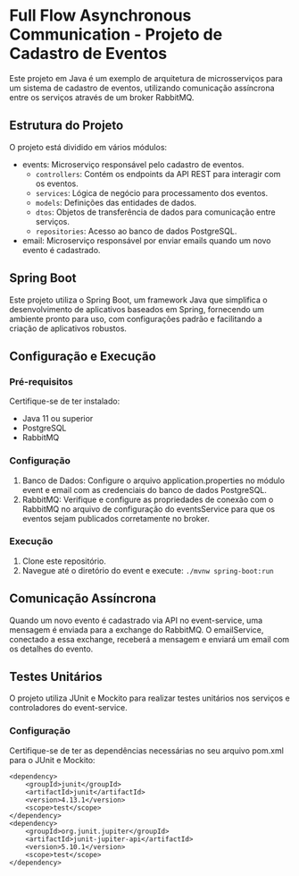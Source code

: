 # Full Flow Asynchronous Communication - Projeto de Cadastro de Eventos
Este projeto em Java é um exemplo de arquitetura de microsserviços para um sistema de cadastro de eventos, utilizando comunicação assíncrona entre os serviços através de um broker RabbitMQ.

## Estrutura do Projeto

O projeto está dividido em vários módulos:

* events: Microserviço responsável pelo cadastro de eventos.
  * `controllers`: Contém os endpoints da API REST para interagir com os eventos.
  * `services`: Lógica de negócio para processamento dos eventos.
  * `models`: Definições das entidades de dados.
  * `dtos`: Objetos de transferência de dados para comunicação entre serviços.
  * `repositories`: Acesso ao banco de dados PostgreSQL.
* email: Microserviço responsável por enviar emails quando um novo evento é cadastrado.

## Spring Boot
Este projeto utiliza o Spring Boot, um framework Java que simplifica o desenvolvimento de aplicativos baseados em Spring, fornecendo um ambiente pronto para uso, com configurações padrão e facilitando a criação de aplicativos robustos.

## Configuração e Execução

### Pré-requisitos
Certifique-se de ter instalado:

* Java 11 ou superior
* PostgreSQL
* RabbitMQ

### Configuração
1. Banco de Dados: Configure o arquivo application.properties no módulo event e email com as credenciais do banco de dados PostgreSQL.
2. RabbitMQ: Verifique e configure as propriedades de conexão com o RabbitMQ no arquivo de configuração do eventsService para que os eventos sejam publicados corretamente no broker.

### Execução
1. Clone este repositório.
2. Navegue até o diretório do event e execute:
   `./mvnw spring-boot:run`

## Comunicação Assíncrona
Quando um novo evento é cadastrado via API no event-service, uma mensagem é enviada para a exchange do RabbitMQ. O emailService, conectado a essa exchange, receberá a mensagem e enviará um email com os detalhes do evento.

## Testes Unitários
O projeto utiliza JUnit e Mockito para realizar testes unitários nos serviços e controladores do event-service.

### Configuração
Certifique-se de ter as dependências necessárias no seu arquivo pom.xml para o JUnit e Mockito:
```
<dependency>
    <groupId>junit</groupId>
    <artifactId>junit</artifactId>
    <version>4.13.1</version>
    <scope>test</scope>
</dependency>
<dependency>
    <groupId>org.junit.jupiter</groupId>
    <artifactId>junit-jupiter-api</artifactId>
    <version>5.10.1</version>
    <scope>test</scope>
</dependency>
```

